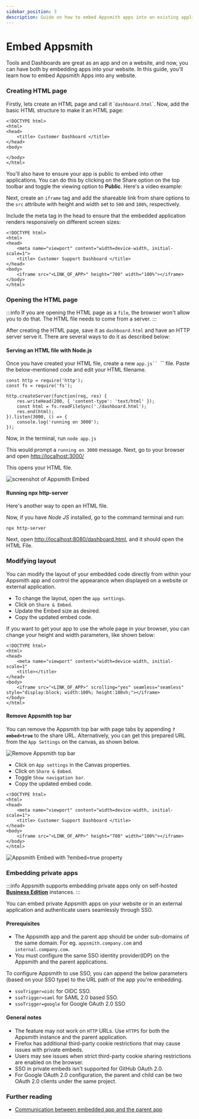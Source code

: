 ```yaml
---
sidebar_position: 3
description: Guide on how to embed Appsmith apps into an existing application
---
```


# Embed Appsmith

<VideoEmbed host="youtube" videoId="l7508s-5VwU" title="Embed Appsmith in your Website" caption="Embed Appsmith in your Website"/>



Tools and Dashboards are great as an app and on a website, and now, you can have both by embedding apps into your website. In this guide, you'll learn how to embed Appsmith Apps into any website.

### Creating HTML page

Firstly, lets create an HTML page and call it \``dashboard.html`\`. Now, add the basic HTML structure to make it an HTML page:

```markup
<!DOCTYPE html>
<html>
<head>
    <title> Customer Dashboard </title>
</head>
<body>

</body>
</html>
```

You'll also have to ensure your app is public to embed into other applications. You can do this by clicking on the Share option on the top toolbar and toggle the viewing option to **Public**. Here's a video example:




<VideoEmbed host="youtube" videoId="gD0xV-Tt1_U" title="Follow these steps to make your application public" caption="Follow these steps to make your application public"/>

Next, create an `iframe` tag and add the shareable link from share options to the `src` attribute with height and width set to `500` and `100%`, respectively.

Include the meta tag in the head to ensure that the embedded application renders responsively on different screen sizes:

```markup
<!DOCTYPE html>
<html> 
<head>
    <meta name="viewport" content="width=device-width, initial-scale=1">
    <title> Customer Support Dashboard </title>
</head>
<body>
    <iframe src="<LINK_OF_APP>" height="700" width="100%"></iframe>
</body>
</html>
```



### Opening the HTML page

:::info
If you are opening the HTML page as a `file`, the browser won't allow you to do that. The HTML file needs to come from a server.
:::

After creating the HTML page, save it as `dashboard.html` and have an HTTP server serve it. There are several ways to do it as described below:

#### Serving an HTML file with Node.js

Once you have created your HTML file, create a new `app.js`` `**``** file. Paste the below-mentioned code and edit your HTML filename.

```markup
const http = require('http');
const fs = require('fs');

http.createServer(function(req, res) {
    res.writeHead(200, { 'content-type': 'text/html' });
    const html = fs.readFileSync('./dashboard.html');
    res.end(html);
}).listen(3000, () => {
    console.log('running on 3000');
});
```

Now, in the terminal, run `node app.js`

This would prompt a `running on 3000` message. Next, go to your browser and open [http://localhost:3000/](http://localhost:3000/)

This opens your HTML file.

![screenshot of Appsmith Embed](/img/Appsmith\_embed.png)

#### Running npx http-server

Here's another way to open an HTML file.

Now, if you have _Node JS_ installed, go to the command terminal and run:

```
npx http-server
```

Next, open [http://localhost:8080/dashboard.html](http://localhost:8080/dashboard.html), and it should open the HTML File.

### Modifying layout

You can modify the layout of your embedded code directly from within your Appsmith app and control the appearance when displayed on a website or external application. 

<VideoEmbed host="youtube" videoId="qACSzNMsdKA" title="Modifying layout" caption="Modifying layout"/>

* To change the layout, open the `app settings`.
* Click on `Share & Embed`.
* Update the Embed size as desired.
* Copy the updated embed code.

If you want to get your app to use the whole page in your browser, you can change your height and width parameters, like shown below:

```markup
<!DOCTYPE html>
<html>
<head>
    <meta name="viewport" content="width=device-width, initial-scale=1"
    <title></title>
</head>
<body>
    <iframe src="<LINK_OF_APP>" scrolling="yes" seamless="seamless" style="display:block; width:100%; height:100vh;"></iframe>
</body>
</html>
```

#### Remove Appsmith top bar

You can remove the Appsmith top bar with page tabs by appending **`?embed=true`** to the share URL. Alternatively, you can get this prepared URL from the `App Settings` on the canvas, as shown below.

![Remove Appsmith top bar](/img/embed_apps.png)

* Click on `App settings` in the Canvas properties.
* Click on `Share & Embed`.
* Toggle `Show navigation bar`.
* Copy the updated embed code.

```markup
<!DOCTYPE html>
<html>
<head>
    <meta name="viewport" content="width=device-width, initial-scale=1">
    <title> Customer Support Dashboard </title>
</head>
<body>
    <iframe src="<LINK_OF_APP>" height="700" width="100%"></iframe>
</body>
</html>
```


![Appsmith Embed with ?embed=true property](/img/embed=true.png)

### Embedding private apps

:::info
Appsmith supports embedding private apps only on self-hosted [**Business Edition**](https://www.appsmith.com/pricing) instances.
:::

You can embed private Appsmith apps on your website or in an external application and authenticate users seamlessly through SSO. 

#### Prerequisites
* The Appsmith app and the parent app should be under sub-domains of the same domain. For eg. `appsmith.company.com` and `internal.company.com`.
* You must configure the same SSO identity provider(IDP) on the Appsmith and the parent applications.

To configure Appsmith to use SSO, you can append the below parameters (based on your SSO type) to the URL path of the app you're embedding.
* `ssoTrigger=oidc` for OIDC SSO.
* `ssoTrigger=saml` for SAML 2.0 based SSO.
* `ssoTrigger=google` for Google OAuth 2.0 SSO

#### General notes
* The feature may not work on `HTTP` URLs. Use `HTTPS` for both the Appsmith instance and the parent application.
* Firefox has additional third-party cookie restrictions that may cause issues with private embeds.
* Users may see issues when strict third-party cookie sharing restrictions are enabled on the browser. 
* SSO in private embeds isn't supported for GitHub OAuth 2.0.
* For Google OAuth 2.0 configuration, the parent and child can be two OAuth 2.0 clients under the same project.


### Further reading
* [Communication between embedded app and the parent app](/reference/appsmith-framework/widget-actions/post-message)
